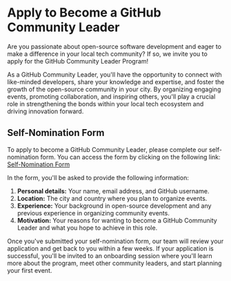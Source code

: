 # Apply to Become a GitHub Community Leader

Are you passionate about open-source software development and eager to make a difference in your local tech community? If so, we invite you to apply for the GitHub Community Leader Program!

As a GitHub Community Leader, you'll have the opportunity to connect with like-minded developers, share your knowledge and expertise, and foster the growth of the open-source community in your city. By organizing engaging events, promoting collaboration, and inspiring others, you'll play a crucial role in strengthening the bonds within your local tech ecosystem and driving innovation forward.

## Self-Nomination Form

To apply to become a GitHub Community Leader, please complete our self-nomination form. You can access the form by clicking on the following link:
[Self-Nomination Form](https://docs.google.com/forms/d/e/1FAIpQLScDFfPzAhhodFyt4aJy7j_umMc6ifjribc-hw4r-EuzNtZf8w/viewform)

In the form, you'll be asked to provide the following information:

1. **Personal details:** Your name, email address, and GitHub username.
2. **Location:** The city and country where you plan to organize events.
3. **Experience:** Your background in open-source development and any previous experience in organizing community events.
4. **Motivation:** Your reasons for wanting to become a GitHub Community Leader and what you hope to achieve in this role.

Once you've submitted your self-nomination form, our team will review your application and get back to you within a few weeks. If your application is successful, you'll be invited to an onboarding session where you'll learn more about the program, meet other community leaders, and start planning your first event.
